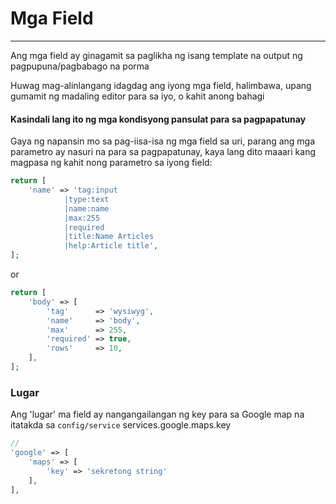 # Mga Field
----------

Ang mga field ay ginagamit sa paglikha ng isang template na output ng pagpupuna/pagbabago na porma

Huwag mag-alinlangang idagdag ang iyong mga field, halimbawa, upang gumamit ng madaling editor para sa iyo, o kahit anong bahagi

#### Kasindali lang ito ng mga kondisyong pansulat para sa pagpapatunay

Gaya ng napansin mo sa pag-iisa-isa ng mga field sa uri, parang ang mga parametro ay nasuri na para sa pagpapatunay, kaya lang dito maaari kang magpasa ng kahit nong parametro sa iyong field:

```php
return [
    'name' => 'tag:input
            |type:text
            |name:name
            |max:255
            |required
            |title:Name Articles
            |help:Article title',
];
```

or
```php
return [
    'body' => [
        'tag'      => 'wysiwyg',
        'name'     => 'body',
        'max'      => 255,
        'required' => true,
        'rows'     => 10,
    ],
];
```
 
 
 
### Lugar
 
Ang 'lugar' ma field ay nangangailangan ng key para sa Google map na itatakda sa `config/service`
services.google.maps.key
```php
//
'google' => [
    'maps' => [
        'key' => 'sekretong string'
    ],
],
```
